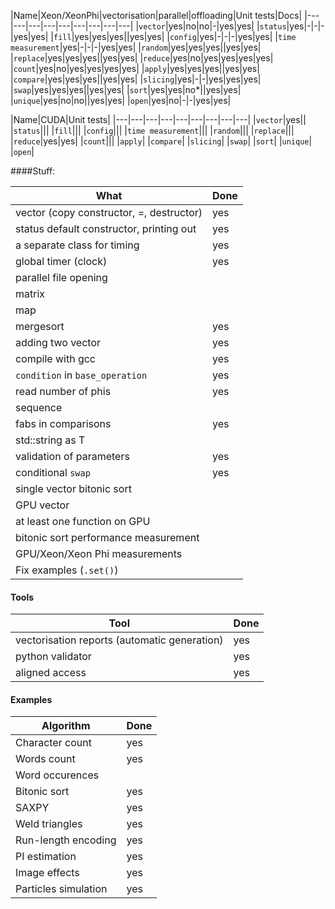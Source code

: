 |Name|Xeon/XeonPhi|vectorisation|parallel|offloading|Unit tests|Docs|
|---|---|---|---|---|---|---|---|---|
|`vector`|yes|no|no|-|yes|yes|
|`status`|yes|-|-|-|yes|yes|
|`fill`|yes|yes|yes||yes|yes|
|`config`|yes|-|-|-|yes|yes|
|`time measurement`|yes|-|-|-|yes|yes|
|`random`|yes|yes|yes||yes|yes|
|`replace`|yes|yes|yes||yes|yes|
|`reduce`|yes|no|yes|yes|yes|yes|
|`count`|yes|no|yes|yes|yes|yes|
|`apply`|yes|yes|yes||yes|yes|
|`compare`|yes|yes|yes||yes|yes|
|`slicing`|yes|-|-|yes|yes|yes|
|`swap`|yes|yes|yes||yes|yes|
|`sort`|yes|yes|no*||yes|yes|
|`unique`|yes|no|no||yes|yes|
|`open`|yes|no|-|-|yes|yes|

|Name|CUDA|Unit tests|
|---|---|---|---|---|---|---|---|---|
|`vector`|yes||
|`status`|||
|`fill`|||
|`config`|||
|`time measurement`|||
|`random`|||
|`replace`|||
|`reduce`|yes|yes|
|`count`|||
|`apply`|
|`compare`|
|`slicing`|
|`swap`|
|`sort`|
|`unique`|
|`open`|

####Stuff:

|What|Done|
|---|---|
|vector (copy constructor, =, destructor)|yes|
|status default constructor, printing out|yes|
|a separate class for timing|yes|
|global timer (clock)|yes|
|parallel file opening||
|matrix||
|map||
|mergesort|yes|
|adding two vector|yes|
|compile with gcc|yes|
|`condition` in `base_operation`|yes|
|read number of phis|yes|
|sequence||
|fabs in comparisons|yes|
|std::string as T||
|validation of parameters|yes|
|conditional `swap`|yes|
|single vector bitonic sort||
|GPU vector||
|at least one function on GPU||
|bitonic sort performance measurement||
|GPU/Xeon/Xeon Phi measurements||
|Fix examples (`.set()`)||


#### Tools

|Tool|Done|
|---|---|
|vectorisation reports (automatic generation)|yes|
|python validator|yes|
|aligned access|yes|

#### Examples

|Algorithm|Done|
|---|---|
|Character count|yes|
|Words count|yes|
|Word occurences||
|Bitonic sort|yes|
|SAXPY|yes|
|Weld triangles|yes|
|Run-length encoding|yes|
|PI estimation|yes|
|Image effects|yes|
|Particles simulation|yes|
